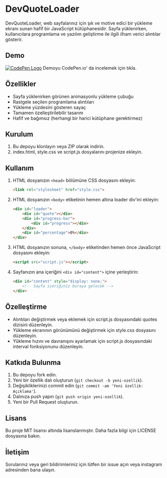 # DevQuoteLoader

DevQuoteLoader, web sayfalarınız için şık ve motive edici bir yükleme ekranı sunan hafif bir JavaScript kütüphanesidir. Sayfa yüklenirken, kullanıcılara programlama ve yazılım geliştirme ile ilgili ilham verici alıntılar gösterir.

## Demo

[![CodePen Logo](https://www.svgrepo.com/show/508790/codepen-02.svg)](https://codepen.io/negsyz/pen/eYqzEEN) Demoyu CodePen.io' da incelemek için tıkla.

## Özellikler

- Sayfa yüklenirken görünen animasyonlu yükleme çubuğu
- Rastgele seçilen programlama alıntıları
- Yükleme yüzdesini gösteren sayaç
- Tamamen özelleştirilebilir tasarım
- Hafif ve bağımsız (herhangi bir harici kütüphane gerektirmez)

## Kurulum

1. Bu depoyu klonlayın veya ZIP olarak indirin.
2. index.html, style.css ve script.js dosyalarını projenize ekleyin.

## Kullanım

1. HTML dosyanızın `<head>` bölümüne CSS dosyasını ekleyin:

   ```html
   <link rel="stylesheet" href="style.css">
   ```

2. HTML dosyanızın `<body>` etiketinin hemen altına loader div'ini ekleyin:

   ```html
   <div id="loader">
       <div id="quote"></div>
       <div id="progress-bar">
           <div id="progress"></div>
       </div>
       <div id="percentage">0%</div>
   </div>
   ```

3. HTML dosyanızın sonuna, `</body>` etiketinden hemen önce JavaScript dosyasını ekleyin:

   ```html
   <script src="script.js"></script>
   ```

4. Sayfanızın ana içeriğini `<div id="content">` içine yerleştirin:

   ```html
   <div id="content" style="display: none;">
       <!-- Sayfa içeriğiniz buraya gelecek -->
   </div>
   ```

## Özelleştirme

- Alıntıları değiştirmek veya eklemek için script.js dosyasındaki quotes dizisini düzenleyin.
- Yükleme ekranının görünümünü değiştirmek için style.css dosyasını düzenleyin.
- Yükleme hızını ve davranışını ayarlamak için script.js dosyasındaki interval fonksiyonunu düzenleyin.

## Katkıda Bulunma

1. Bu depoyu fork edin.
2. Yeni bir özellik dalı oluşturun (`git checkout -b yeni-ozellik`).
3. Değişikliklerinizi commit edin (`git commit -am 'Yeni özellik: Açıklama'`).
4. Dalınıza push yapın (`git push origin yeni-ozellik`).
5. Yeni bir Pull Request oluşturun.

## Lisans

Bu proje MIT lisansı altında lisanslanmıştır. Daha fazla bilgi için LICENSE dosyasına bakın.

## İletişim

Sorularınız veya geri bildirimleriniz için lütfen bir issue açın veya instagram adresinden bana ulaşın.
